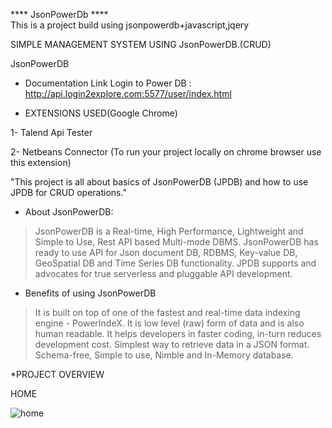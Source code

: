 **** JsonPowerDb **** <br/>
This is a project build using jsonpowerdb+javascript,jqery

SIMPLE MANAGEMENT SYSTEM USING JsonPowerDB.(CRUD)

JsonPowerDB
* Documentation Link
Login to Power DB :  http://api.login2explore.com:5577/user/index.html

* EXTENSIONS USED(Google Chrome)

1- Talend Api Tester

2- Netbeans Connector  (To run your project locally on chrome browser use this extension)


"This project is all about basics of JsonPowerDB (JPDB) and how to use JPDB for CRUD operations."

* About JsonPowerDB:

> JsonPowerDB is a Real-time, High Performance, Lightweight and Simple to Use, Rest API based Multi-mode DBMS. JsonPowerDB has ready to use API for Json document DB, RDBMS, Key-value DB, GeoSpatial DB and Time Series DB functionality. JPDB supports and advocates for true serverless and pluggable API development.

* Benefits of using JsonPowerDB

>It is built on top of one of the fastest and real-time data indexing engine - PowerIndeX.
>It is low level (raw) form of data and is also human readable.
>It helps developers in faster coding, in-turn reduces development cost.
>Simplest way to retrieve data in a JSON format.
>Schema-free, Simple to use, Nimble and In-Memory database.

*PROJECT OVERVIEW

HOME


![home](https://user-images.githubusercontent.com/68736407/188067862-83c4bc1e-c5f8-4656-87db-9d4c5271e500.png)


